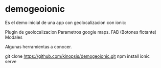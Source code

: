 # demogeoionic

Es el demo inicial de una app con geolocalizacion con ionic:

Plugin de geolocalizacion
Parametros google maps.
FAB (Botones flotante)
Modales 

Algunas herramientas a conocer.


git  clone https://github.com/kinopsis/demogeoionic.git
npm install
ionic serve
